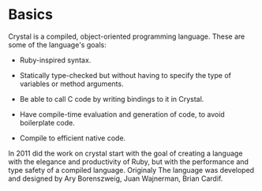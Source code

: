 # Basics

Crystal is a compiled, object-oriented programming language. These are some of the language's goals:

- Ruby-inspired syntax.

- Statically type-checked but without having to specify the type of variables or method arguments.

- Be able to call C code by writing bindings to it in Crystal.

- Have compile-time evaluation and generation of code, to avoid boilerplate code.

- Compile to efficient native code.

In 2011 did the work on crystal start with the goal of creating a language with the elegance and productivity of Ruby, but with the performance and type safety of a compiled language.
Originaly
The language was developed and designed by Ary Borenszweig, Juan Wajnerman, Brian Cardif.
